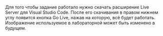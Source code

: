 Для того чтобы задание работало нужно скачать расширение Live Server для Visual Studio Code. После его скачивания в правом нижнем углу появится кнопка Go Live, нажав на которую, всё будет работать.
Изображение используемое в лабораторной может быть изменено в будущем.
